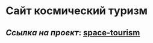 # Сайт космический туризм

## _Ссылка на проект_: [space-tourism]('https://vitalyreutsky.github.io/space-tourism)
